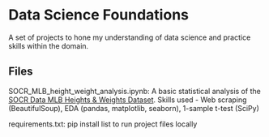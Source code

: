 # Data Science Foundations

A set of projects to hone my understanding of data science and practice skills within the domain.

## Files

SOCR_MLB_height_weight_analysis.ipynb: A basic statistical analysis of the [SOCR Data MLB Heights & Weights Dataset](http://wiki.stat.ucla.edu/socr/index.php/SOCR_Data_MLB_HeightsWeights).
Skills used - Web scraping (BeautifulSoup), EDA (pandas, matplotlib, seaborn), 1-sample t-test (SciPy)

requirements.txt: pip install list to run project files locally